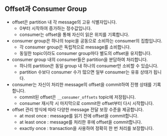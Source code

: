 

## Offset과 Consumer Group

- offset은 partition 내 각 message의 고유 식별자입니다.
    - 0부터 시작하여 증가하는 정수값입니다.
    - consumer는 offset을 통해 자신이 읽은 위치를 기록합니다.
- consumer group은 하나의 topic을 공동으로 소비하는 consumer의 집합입니다.
    - 각 consumer group은 독립적으로 message를 소비합니다.
    - 동일한 topic이라도 consumer group마다 별도의 offset을 유지합니다.
- consumer group 내의 consumer들은 partition을 분담하여 처리합니다.
    - 하나의 partition은 동일 group 내 하나의 consumer만 소비할 수 있습니다.
    - partition 수보다 consumer 수가 많으면 일부 consumer는 유휴 상태가 됩니다.
- consumer는 자신이 처리한 message의 offset을 commit하여 진행 상태를 기록합니다.
    - commit된 offset은 `__consumer_offsets` topic에 저장됩니다.
    - consumer 재시작 시 마지막으로 commit한 offset부터 다시 시작합니다.
- offset 관리 방식에 따라 다양한 message 전달 보장 수준을 제공합니다.
    - at most once : message를 읽기 전에 offset을 commit합니다.
    - at least once : message를 처리한 후에 offset을 commit합니다.
    - exactly once : transaction을 사용하여 정확히 한 번 처리를 보장합니다.






